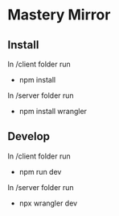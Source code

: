# Mastery Mirror

## Install
In /client folder run
- npm install

In /server folder run
- npm install wrangler

## Develop
In /client folder run
- npm run dev

In /server folder run
- npx wrangler dev
